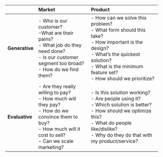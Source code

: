 |  | **Market** | **Product** |
| :--- | :--- | :--- |
| **Generative** | - Who is our customer? </br> -What are their pains? </br> - What job do they need done? </br> - Is our customer segment too broad? </br> - How do we find them? | - How can we solve this problem? </br> - What form should this take? </br> - How important is the design? </br> - What’s the quickest solution? </br> - What is the minimum feature set? </br> - How should we prioritize? |
| **Evaluative** | - Are they really willing to pay? </br> - How much will they pay? </br> - How do we convince them to buy? </br> - How much will it cost to sell? </br> - Can we scale marketing? | - Is this solution working? </br> - Are people using it? </br> - Which solution is better? </br> - How should we optimize this? </br> - What do people like/dislike? </br> - Why do they do that with my product/service? |




